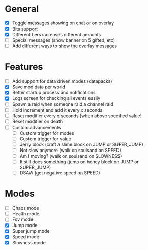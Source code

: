# General
 - [x] Toggle messages showing on chat or on overlay
 - [x] Bits support
 - [x] Different tiers increases different amounts
 - [ ] Special messages (show banner on 5 gifted, etc)
 - [ ] Add different ways to show the overlay messages

# Features
- [ ] Add support for data driven modes (datapacks)
- [x] Save mod data per world
- [x] Better startup process and notifications
- [x] Logs screen for checking all events easily
- [ ] Spawn a raid when someone raid a channel raid
- [ ] Hold increment and add it every x seconds
- [ ] Reset modifier every x seconds [when above specified value]
- [ ] Reset modifier on death
- [ ] Custom advancements
  - [ ] Custom trigger for modes
  - [ ] Custom trigger for value
  - [ ] Jerry block (craft a slime block on JUMP or SUPER_JUMP)
  - [ ] Not slow anymore (walk on soulsand on SPEED)
  - [ ] Am I moving? (walk on soulsand on SLOWNESS)
  - [ ] It still does something (jump on honey block on JUMP or SUPER_JUMP)
  - [ ] DSAW (get negative speed on SPEED)

# Modes
 - [ ] Chaos mode
 - [ ] Health mode
 - [ ] Fov mode
 - [x] Jump mode
 - [x] Super jump mode
 - [x] Speed mode
 - [x] Slowness mode
